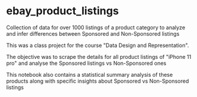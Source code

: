 # ebay_product_listings
Collection of data for over 1000 listings of a product category to analyze and infer differences between Sponsored and Non-Sponsored listings

This was a class project for the course "Data Design and Representation". 

The objective was to scrape the details for all product listings of "iPhone 11 pro" and analyse the Sponsored listings vs Non-Sponsored ones

This notebook also contains a statistical summary analysis of these products along with specific insights about Sponsored vs Non-Sponsored listings
